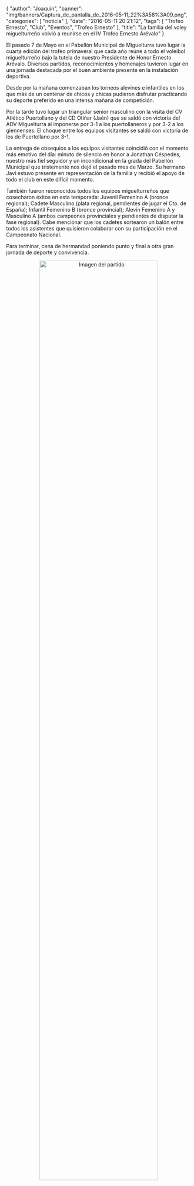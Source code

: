 {
  "author": "Joaquín", 
  "banner": "img/banners/Captura_de_pantalla_de_2016-05-11_22%3A58%3A09.png", 
  "categories": [
    "noticia"
  ], 
  "date": "2016-05-11 20:21:12", 
  "tags": [
    "Trofeo Ernesto", 
    "Club", 
    "Eventos", 
    "Trofeo Ernesto"
  ], 
  "title": "La familia del voley miguelturreño volvió a reunirse en el IV Trofeo Ernesto Arévalo"
}

El pasado 7 de Mayo en el Pabellón Municipal de Miguelturra tuvo lugar la cuarta edición del trofeo primaveral que cada año reúne a todo el voleibol miguelturreño bajo la tutela de nuestro Presidente de Honor Ernesto Arévalo. Diversos partidos, reconocimientos y homenajes tuvieron lugar en una jornada destacada por el buen ambiente presente en la instalación deportiva.

Desde por la mañana comenzaban los torneos alevines e infantiles en los que más de un centenar de chicos y chicas pudieron disfrutar practicando su deporte preferido en una intensa mañana de competición.

Por la tarde tuvo lugar un triangular senior masculino con la visita del CV Atlético Puertollano y del CD Otiñar (Jaén) que se saldó con victoria del ADV Miguelturra al imponerse por 3-1 a los puertollaneros y por 3-2 a los giennenses. El choque entre los equipos visitantes se saldó con victoria de los de Puertollano por 3-1.

La entrega de obsequios a los equipos visitantes coincidió con el momento más emotivo del día: minuto de silencio en honor a Jonathan Céspedes, nuestro más fiel seguidor y un incondicional en la grada del Pabellón Municipal que tristemente nos dejó el pasado mes de Marzo. Su hermano Javi estuvo presente en representación de la familia y recibió el apoyo de todo el club en este difícil momento.

También fueron reconocidos todos los equipos miguelturreños que cosecharon éxitos en esta temporada: Juvenil Femenino A (bronce regional); Cadete Masculino (plata regional, pendientes de jugar el Cto. de España); Infantil Femenino B (bronce provincial); Alevín Femenino A y Masculino A (ambos campeones provinciales y pendientes de disputar la fase regional). Cabe mencionar que los cadetes sortearon un balón entre todos los asistentes que quisieron colaborar con su participación en el Campeonato Nacional.

Para terminar, cena de hermandad poniendo punto y final a otra gran jornada de deporte y convivencia.

<center>
<a target="_new" href="http://www.advmiguelturra.org/img/banners/Captura%20de%20pantalla%20de%202016-05-11%2022%3A58%3A09.png"> 
<img alt="Imagen del partido" width="80%" align="center" src="http://www.advmiguelturra.org/img/banners/Captura%20de%20pantalla%20de%202016-05-11%2022%3A58%3A09.png"/> </a> </center> 

